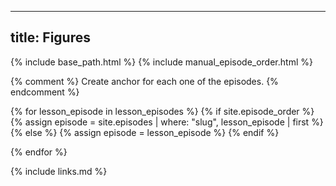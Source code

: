 
---
title: Figures
---

{% include base_path.html %}
{% include manual_episode_order.html %}

<script>
  window.onload = function() {
    var lesson_episodes = [
    {% for lesson_episode in lesson_episodes %}
      {% if site.episode_order %}
        {% assign episode = site.episodes | where: "slug", lesson_episode | first %}
      {% else %}
        {% assign episode = lesson_episode %}
      {% endif %}
    "{{ episode.url }}"{% unless forloop.last %},{% endunless %}
    {% endfor %}
    ];

    var xmlHttp = [];  /* Required since we are going to query every episode. */
    for (i=0; i < lesson_episodes.length; i++) {

      xmlHttp[i] = new XMLHttpRequest();
      xmlHttp[i].episode = lesson_episodes[i];  /* To enable use this later. */
      xmlHttp[i].onreadystatechange = function() {

        if (this.readyState == 4 && this.status == 200) {
          var parser = new DOMParser();
          var htmlDoc = parser.parseFromString(this.responseText,"text/html");
          var htmlDocArticle = htmlDoc.getElementsByTagName("article")[0];

          var article_here = document.getElementById(this.episode);
          var images = htmlDocArticle.getElementsByTagName("img");

          if (images.length > 0) {
            var h1text = htmlDocArticle.getElementsByTagName("h1")[0].innerHTML;

            var htitle = document.createElement('h2');
            htitle.innerHTML = h1text;
            article_here.appendChild(htitle);

            var image_num = 0;
            for (let image of images) {
              image_num++;

              var title = document.createElement('p');
              title.innerHTML = "<strong>Figure " + image_num + ".</strong> " + image.alt;
              article_here.appendChild(title);

              article_here.appendChild(image.cloneNode(false));

              if (image_num < images.length) {
                var hr = document.createElement('hr');
                article_here.appendChild(hr);
              }
            }
          }
        }
      }
      episode_url = "{{ relative_root_path }}" + lesson_episodes[i];
      xmlHttp[i].open("GET", episode_url);
      xmlHttp[i].send(null);
    }
  }
</script>

{% comment %} Create anchor for each one of the episodes.  {% endcomment %}

{% for lesson_episode in lesson_episodes %}
  {% if site.episode_order %}
    {% assign episode = site.episodes | where: "slug", lesson_episode | first %}
  {% else %}
    {% assign episode = lesson_episode %}
  {% endif %}
<article id="{{ episode.url }}" class="figures"></article>
{% endfor %}

{% include links.md %}
